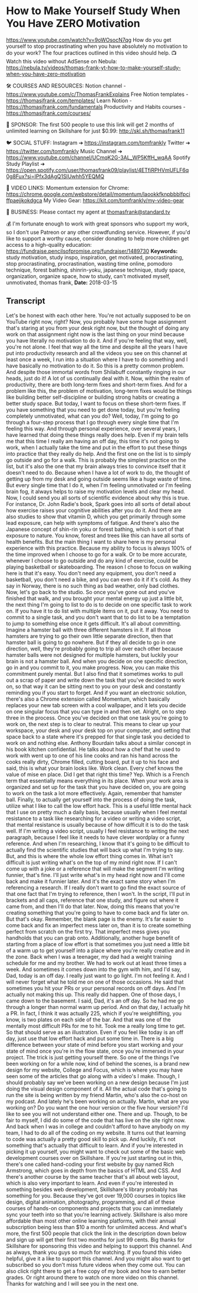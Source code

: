 # How to Make Yourself Study When You Have ZERO Motivation
https://www.youtube.com/watch?v=9oWOsocN7qg
How do you get yourself to stop procrastinating when you have absolutely no motivation to do your work? The four practices outlined in this video should help.
📺 Watch this video without AdSense on Nebula: https://nebula.tv/videos/thomas-frank-yt-how-to-make-yourself-study-when-you-have-zero-motivation

🛠 COURSES AND RESOURCES: 
Notion channel - https://www.youtube.com/c/ThomasFrankExplains
Free Notion templates - https://thomasjfrank.com/templates/
Learn Notion - https://thomasjfrank.com/fundamentals
Productivity and Habits courses - https://thomasjfrank.com/courses/

🦙 SPONSOR: 
The first 500 people to use this link will get 2 months of unlimited learning on Skillshare for just $0.99: http://skl.sh/thomasfrank11

🐦 SOCIAL STUFF:
Instagram ➔ https://instagram.com/tomfrankly
Twitter ➔ https://twitter.com/tomfrankly
Music Channel ➔ https://www.youtube.com/channel/UCmqK2G-3AL_WP5KffH_wqAA
Spotify Study Playlist ➔ https://open.spotify.com/user/thomasfrank09/playlist/4ETfiRPHVmUFLF6q0g8Fux?si=IPfx3dAgQ1SIUwhh5YEQMQ

🔗 VIDEO LINKS:
Momentum extension for Chrome: https://chrome.google.com/webstore/detail/momentum/laookkfknpbbblfpciffpaejjkokdgca
My Video Gear:
https://kit.com/tomfrankly/my-video-gear

👐 BUSINESS:
Please contact my agent at thomasfrank@standard.tv

💰 I'm fortunate enough to work with great sponsors who support my work, so I don't use Patreon or any other crowdfunding service. However, if you'd like to support a worthy cause, consider donating to help more children get access to a high-quality education: https://fundraise.pencilsofpromise.org/fundraiser/1489730
**Keywords:** study motivation, study inspo, inspiration, get motivated, procrastinating, stop procrastinating, procrastination, wasting time online, pomodoro technique, forest bathing, shinrin-yoku, japanese technique, study space, organization, organize space, how to study, can't motivated myself, unmotivated, thomas frank, 
**Date:** 2018-03-15

## Transcript
 Let's be honest with each other here. You're not actually supposed to be on YouTube right now, right? Now, you probably have some huge assignment that's staring at you from your desk right now, but the thought of doing any work on that assignment right now is the last thing on your mind because you have literally no motivation to do it. And if you're feeling that way, well, you're not alone. I feel that way all the time and despite all the years I have put into productivity research and all the videos you see on this channel at least once a week, I run into a situation where I have to do something and I have basically no motivation to do it. So this is a pretty common problem. And despite those immortal words from Shilabuff constantly ringing in our heads, just do it! A lot of us continually deal with it. Now, within the realm of productivity, there are both long-term fixes and short-term fixes. And for a problem like this, the problem of motivation, long-term fixes would be things like building better self-discipline or building strong habits or creating a better study space. But today, I want to focus on these short-term fixes. If you have something that you need to get done today, but you're feeling completely unmotivated, what can you do? Well, today, I'm going to go through a four-step process that I go through every single time that I'm feeling this way. And through personal experience, over several years, I have learned that doing these things really does help. Even if my brain tells me that this time I really am having an off day, this time it's not going to work, when I actually take the time and put in the effort to put these things into practice that they really do help. And the first one on the list is to simply go outside and go for a walk. This is probably the simplest practice on the list, but it's also the one that my brain always tries to convince itself that it doesn't need to do. Because when I have a lot of work to do, the thought of getting up from my desk and going outside seems like a huge waste of time. But every single time that I do it, when I'm feeling unmotivated or I'm feeling brain fog, it always helps to raise my motivation levels and clear my head. Now, I could send you all sorts of scientific evidence about why this is true. For instance, Dr. John Radie's book, Spark goes into all sorts of detail about how exercise raises your cognitive abilities after you do it. And there are also studies to show that vitamin D, which you get primarily through some lead exposure, can help with symptoms of fatigue. And there's also the Japanese concept of shin-rin yoku or forest bathing, which is sort of that exposure to nature. You know, forest and trees like this can have all sorts of health benefits. But the main thing I want to share here is my personal experience with this practice. Because my ability to focus is always 100% of the time improved when I choose to go for a walk. Or to be more accurate, whenever I choose to go outside and do any kind of exercise, could be playing basketball or skateboarding. The reason I chose to focus on walking here is that it's easy. You don't need any equipment, you don't need a basketball, you don't need a bike, and you can even do it if it's cold. As they say in Norway, there is no such thing as bad weather, only bad clothes. Now, let's go back to the studio. So once you've gone out and you've finished that walk, and you brought your mental energy up just a little bit, the next thing I'm going to list to do is to decide on one specific task to work on. If you have it to do list with multiple items on it, put it away. You need to commit to a single task, and you don't want that to do list to be a temptation to jump to something else once it gets difficult. It's all about committing. Imagine a hamster ball with three different hamsters in it. If all those hamsters are trying to go their own little separate direction, then that hamster ball is going to go nowhere. But if they all decide to go in one direction, well, they're probably going to trip all over each other because hamster balls were not designed for multiple hamsters, but luckily your brain is not a hamster ball. And when you decide on one specific direction, go in and you commit to it, you make progress. Now, you can make this commitment purely mental. But I also find that it sometimes works to pull out a scrap of paper and write down the task that you've decided to work on, so that way it can be sitting next to you on your desk and constantly reminding you if you start to forget. And if you want an electronic solution, there's also a Chrome extension called Momentum, which basically replaces your new tab screen with a cool wallpaper, and it lets you decide on one singular focus that you can type in and then set. Alright, on to step three in the process. Once you've decided on that one task you're going to work on, the next step is to clear to neutral. This means to clear up your workspace, your desk and your desk top on your computer, and setting that space back to a state where it's prepped for that single task you decided to work on and nothing else. Anthony Bourdain talks about a similar concept in his book kitchen confidential. He talks about how a chef that he used to work with went up to one of his line cooks and ran his hand across the cooks really dirty, Chrome filled, cutting board, put it up to his face and said, this is what your brain looks like. Work clean. Every chef knows the value of mise en place. Did I get that right this time? Yep. Which is a French term that essentially means everything in its place. When your work area is organized and set up for the task that you have decided on, you are going to work on the task a lot more effectively. Again, remember that hamster ball. Finally, to actually get yourself into the process of doing the task, utilize what I like to call the low effort hack. This is a useful little mental hack that I use on pretty much a daily basis, because usually when I feel mental resistance to a task like researching for a video or writing a video script, that mental resistance is usually because of how difficult it is to do the task well. If I'm writing a video script, usually I feel resistance to writing the next paragraph, because I feel like it needs to have clever wordplay or a funny reference. And when I'm researching, I know that it's going to be difficult to actually find the scientific studies that will back up what I'm trying to say. But, and this is where the whole low effort thing comes in. What isn't difficult is just writing what's on the top of my mind right now. If I can't come up with a joke or a reference that will make the segment I'm writing funnier, that's fine. I'll just write what's in my head right now and I'll come back and make it funnier later. And it's the exact same story when I'm referencing a research. If I really don't want to go find the exact source of that one fact that I'm trying to reference, then I won't. In the script, I'll put in brackets and all caps, reference that one study, and figure out where it came from, and then I'll do that later. Now, doing this means that you're creating something that you're going to have to come back and fix later on. But that's okay. Remember, the blank page is the enemy. It's far easier to come back and fix an imperfect mess later on, than it is to create something perfect from scratch on the first try. That imperfect mess gives you handholds that you can grab onto. Additionally, another huge benefit of starting from a place of low effort is that sometimes you just need a little bit of a warm up to get yourself into a place where you're really creative and in the zone. Back when I was a teenager, my dad had a weight training schedule for me and my brother. We had to work out at least three times a week. And sometimes it comes down into the gym with him, and I'd say, Dad, today is an off day. I really just want to go light. I'm not feeling it. And I will never forget what he told me on one of those occasions. He said that sometimes you hit your PRs or your personal records on off days. And I'm actually not making this up. This really did happen. One of those days, I came down to the basement. I said, Dad, it's an off day. So he had me go through a longer than normal warm up period. And on that day, I actually hit a PR. In fact, I think it was actually 225, which if you're weightlifting, you know, is two plates on each side of the bar. And that was one of the mentally most difficult PRs for me to hit. Took me a really long time to get. So that should serve as an illustration. Even if you feel like today is an off day, just use that low effort hack and put some time in. There is a big difference between your state of mind before you start working and your state of mind once you're in the flow state, once you're immersed in your project. The trick is just getting yourself there. So one of the things I've been working on for a while now, kind of behind the scenes, is a brand new design for my website, College and Focus, which is where you may have seen some of the articles that go along with a video's I make. Though, I should probably say we've been working on a new design because I'm just doing the visual design component of it. All the actual code that's going to run the site is being written by my friend Martin, who's also the co-host on my podcast. And lately he's been working on actually. Martin, what are you working on? Do you want the one hour version or the five hour version? I'd like to see you will not understand either one. There and up. Though, to be fair to myself, I did do some of the code that has live on the site right now. And back when I was in college and couldn't afford to have anybody on my team, I had to do all of the coding on my website. It turns out that learning to code was actually a pretty good skill to pick up. And luckily, it's not something that's actually that difficult to learn. And if you're interested in picking it up yourself, you might want to check out some of the basic web development courses over on Skillshare. If you're just starting out in this, there's one called hand-coding your first website by guy named Rich Armstrong, which goes in depth from the basics of HTML and CSS. And there's another course by the same teacher that's all about web layout, which is also very important to learn. And even if you're interested in something besides web development, Skillshare's library probably has something for you. Because they've got over 19,000 courses in topics like design, digital animation, photography, programming, and all of these courses of hands-on components and projects that you can immediately sync your teeth into so that you're learning actively. Skillshare is also more affordable than most other online learning platforms, with their annual subscription being less than $10 a month for unlimited access. And what's more, the first 500 people that click the link in the description down below and sign up will get their first two months for just 99 cents. Big thanks for Skillshare for sponsoring this video and helping to support this channel. And as always, thank you guys so much for watching. If you found this video helpful, give it a like to support this channel. And you might also want to get subscribed so you don't miss future videos when they come out. You can also click right there to get a free copy of my book and how to earn better grades. Or right around there to watch one more video on this channel. Thanks for watching and I will see you in the next one.
